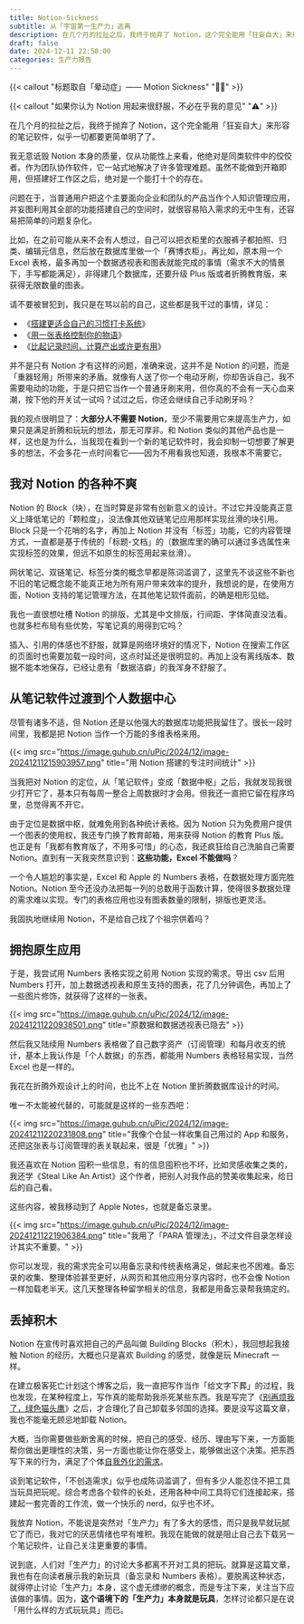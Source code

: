```yaml
---
title: Notion-Sickness
subtitle: 从「宇宙第一生产力」逃离
description: 在几个月的拉扯之后，我终于抛弃了 Notion，这个完全能用「狂妄自大」来形容的笔记软件，似乎一切都要更简单明了了。
draft: false
date: 2024-12-11 22:50:00
categories: 生产力报告
---
```


{{< callout "标题取自「晕动症」—— Motion Sickness" "🧑‍🏫" >}}

{{< callout "如果你认为 Notion 用起来很舒服，不必在乎我的意见" "⚠️" >}}

在几个月的拉扯之后，我终于抛弃了 Notion，这个完全能用「狂妄自大」来形容的笔记软件，似乎一切都要更简单明了了。

<!--more-->

我无意诋毁 Notion 本身的质量，仅从功能性上来看，他绝对是同类软件中的佼佼者。作为团队协作软件，它一站式地解决了许多管理难题。虽然不能做到开箱即用，但搭建好工作区之后，绝对是一个能打十个的存在。

问题在于，当普通用户把这个主要面向企业和团队的产品当作个人知识管理应用，并妄图利用其全部的功能搭建自己的空间时，就很容易陷入需求的无中生有，还容易把简单的问题复杂化。

比如，在之前可能从来不会有人想过，自己可以把衣柜里的衣服裤子都拍照、归类、编辑元信息，然后放在数据库里做一个「赛博衣柜」。再比如，原本用一个 Excel 表格，最多再加一个数据透视表和图表就能完成的事情（需求不大的情景下，手写都能满足），非得建几个数据库，还要升级 Plus 版或者折腾教育版，来获得无限数量的图表。

请不要被冒犯到，我只是在骂以前的自己，这些都是我干过的事情，详见：

- 《[搭建更适合自己的习惯打卡系统](/posts/搭建更适合自己的习惯打卡系统/)》
- 《[用一张表格控制你的物语](/posts/用一张表格控制你的物欲/)》
- 《[比起记录时间，计算产出或许更有用](/posts/比起记录时间-计算产出或许更有用/)》

并不是只有 Notion 才有这样的问题，准确来说，这并不是 Notion 的问题，而是「重器轻用」所带来的矛盾。就像有人送了你一个电动牙刷，你却告诉自己，我不需要电动的功能，于是只把它当作一个普通牙刷来用，但你真的不会有一天心血来潮，按下他的开关试一试吗？试过之后，你还会继续自己手动刷牙吗？

我的观点很明显了：**大部分人不需要 Notion**，至少不需要用它来提高生产力，如果只是满足折腾和玩玩的想法，那无可厚非。和 Notion 类似的其他产品也是一样，这也是为什么，当我现在看到一个新的笔记软件时，我会抑制一切想要了解更多的想法，不会多花一点时间看它——因为不用看我也知道，我根本不需要它。

## 我对 Notion 的各种不爽

Notion 的 Block（块），在当时算是非常有创新意义的设计。不过它并没能真正意义上降低笔记的「颗粒度」，没法像其他双链笔记应用那样实现丝滑的块引用。Block 只是一个花哨的名字，再加上 Notion 并没有「标签」功能，它的内容管理方式，一直都是基于传统的「标题-文档」的（数据库里的确可以通过多选属性来实现标签的效果，但远不如原生的标签用起来丝滑）。

网状笔记、双链笔记、标签分类的概念早都是陈词滥调了，这里先不谈这些不新也不旧的笔记概念能不能真正地为所有用户带来效率的提升，我想说的是，在使用方面，Notion 支持的笔记管理方法，在其他笔记软件面前，的确是相形见绌。

我也一直很想吐槽 Notion 的排版，尤其是中文排版，行间距、字体简直没法看。也就多栏布局有些优势，写笔记真的用得到它吗？

插入、引用的体感也不舒服，就算是网络环境好的情况下，Notion 在搜索工作区的页面时也需要加载一段时间，这点时延还是很明显的。再加上没有离线版本、数据不能本地保存，已经让患有「数据洁癖」的我浑身不舒服了。

## 从笔记软件过渡到个人数据中心

尽管有诸多不适，但 Notion 还是以他强大的数据库功能把我留住了。很长一段时间里，我都是把 Notion 当作一个万能的多维表格来用。

{{< img src="https://image.guhub.cn/uPic/2024/12/image-20241211215903957.png" title="用 Notion 搭建的专注时间统计" >}}

当我把对 Notion 的定位，从「笔记软件」变成「数据中枢」之后，我就发现我很少打开它了，基本只有每周一整合上周数据时才会用。但我还一直把它留在程序坞里，总觉得离不开它。

由于定位是数据中枢，就难免用到各种统计表格。因为 Notion 只为免费用户提供一个图表的使用权，我还专门换了教育邮箱，用来获得 Notion 的教育 Plus 版。也正是有「我都有教育版了，不用多可惜」的心态，我还疯狂给自己洗脑自己需要 Notion。直到有一天我突然意识到：**这些功能，Excel 不能做吗**？

一个令人尴尬的事实是，Excel 和 Apple 的 Numbers 表格，在数据处理方面完胜 Notion。Notion 至今还没办法把每一列的总数用于函数计算，使得很多数据处理的需求难以实现。专门的表格应用也没有图表数量的限制，排版也更灵活。

我固执地继续用 Notion，不是给自己找了个祖宗供着吗？

## 拥抱原生应用

于是，我尝试用 Numbers 表格实现之前用 Notion 实现的需求。导出 csv 后用 Numbers 打开，加上数据透视表和原生支持的图表，花了几分钟调色，再加上了一些图片修饰，就获得了这样的一张表。

{{< img src="https://image.guhub.cn/uPic/2024/12/image-20241211220938501.png" title="原数据和数据透视表已隐去" >}}

然后我又陆续用 Numbers 表格做了自己数字资产（订阅管理）和每月收支的统计，基本上我认作是「个人数据」的东西，都能用 Numbers 表格轻易实现，当然 Excel 也是一样的。

我花在折腾外观设计上的时间，也比不上在 Notion 里折腾数据库设计的时间。

唯一不太能被代替的，可能就是这样的一些东西吧：

{{< img src="https://image.guhub.cn/uPic/2024/12/image-20241211220231808.png" title="我像个仓鼠一样收集自己用过的 App 和服务，还把这张表与订阅管理的表关联起来，很是「优雅」" >}}

我还喜欢在 Notion 囤积一些信息，有的信息囤积也不坏，比如灵感收集之类的，我还学《Steal Like An Artist》这个作者，把别人对我作品的赞美收集起来，给日后的自己看。

这些内容，被我移动到了 Apple Notes，也就是备忘录里。

{{< img src="https://image.guhub.cn/uPic/2024/12/image-20241211221906384.png" title="我用了「PARA 管理法」，不过文件目录怎样设计其实不重要。" >}}

你可以发现，我的需求完全可以用备忘录和传统表格满足，做起来也不困难。备忘录的收集、整理体验甚至更好，从网页和其他应用分享内容时，也不会像 Notion 一样加载老半天。这几天整理各种留学相关的信息，我都是用备忘录帮我搞定的。

## 丢掉积木

Notion 在宣传时喜欢把自己的产品叫做 Building Blocks（积木），我回想起我接触 Notion 的经历，大概也只是喜欢 Building 的感觉，就像是玩 Minecraft 一样。

在建立极客死亡计划这个博客之后，我一直把写作当作「给文字下葬」的过程，我也发现，在某种程度上，写作真的能帮助我杀死某些东西。我是写完了《[别再烦我了，绿色猫头鹰](/posts/别再烦我了绿色猫头鹰/)》之后，才合理化了自己卸载多邻国的选择。要是没写这篇文章，我也不能毫无顾忌地卸载 Notion。

大概，当你需要做些断舍离的时候，把自己的感受、经历、理由写下来，一方面能帮你做出更理性的决策，另一方面也能让你在感受上，能够做出这个决策。把东西写下来的行为，满足了个体[自我外化的需求](/posts/自我外化与表达欲/)。

谈到笔记软件，「不创造需求」似乎也成陈词滥调了，但有多少人能忍住不把工具当玩具把玩呢。综合考虑各个软件的长处，还用各种中间工具将它们连接起来，搭建起一套完善的工作流，做一个快乐的 nerd，似乎也不坏。

我放弃 Notion，不能说是突然对「生产力」有了多大的感悟，而只是我早就玩腻它了而已，我对它的厌恶情绪也早有堆积。我现在能做的就是阻止自己去下载另一个笔记软件，让自己关注更重要的事情。

说到底，人们对「生产力」的讨论大多都离不开对工具的把玩。就算是这篇文章，我也有在向读者展示我的新玩具（备忘录和 Numbers 表格）。要脱离这种状态，就得停止讨论「生产力」本身，这个虚无缥缈的概念，而是专注下来，关注当下应该做的事情。因为，**这个语境下的「生产力」本身就是玩具**，怎样讨论都只是在说「用什么样的方式玩玩具」而已。
